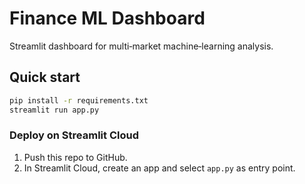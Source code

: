 
# Finance ML Dashboard

Streamlit dashboard for multi‑market machine‑learning analysis.

## Quick start

```bash
pip install -r requirements.txt
streamlit run app.py
```

### Deploy on Streamlit Cloud
1. Push this repo to GitHub.
2. In Streamlit Cloud, create an app and select `app.py` as entry point.
